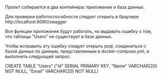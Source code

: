 Проект собирается в два контейнера: приложение и база данных.

Для проверки работоспособности следует открыть в браузере http://localhost:8080/swagger

Все функции приложения будут работать, но выдавать ошибку о том, что таблицы "Users" не существует в базе данных.

Чтобы исправить эту ошибку следует открыть psql, соединиться с базой данных по данным, представленным в docker-compose.yml, и выполнить следующий запрос:

CREATE TABLE "Users" ("Id" SERIAL PRIMARY KEY, "Name" VARCHAR(20) NOT NULL, "Email" VARCHAR(20) NOT NULL)
